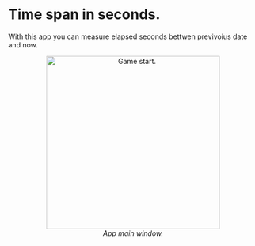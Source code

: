 # Time span in seconds.
With this app you can measure elapsed seconds bettwen previvoius date and now. 

<p align="center">
  <img src="../master/ss.PNG" width="350" title="Game start.">
  <br>
  <em>App main window.</em>
</p>
